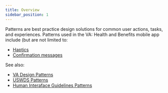 ```yaml
---
title: Overview
sidebar_position: 1
---
```


Patterns are best practice design solutions for common user actions, tasks, and experiences. Patterns used in the VA: Health and Benefits mobile app include (but are not limited to:
- [Haptics](haptics.md)
- [Confirmation messages](confirmation-messages.md)


See also:
- [VA Design Patterns](https://design.va.gov/patterns/)
- [USWDS Patterns](https://designsystem.digital.gov/patterns/)
- [Human Interaface Guidelines Patterns](https://developer.apple.com/design/human-interface-guidelines/patterns)